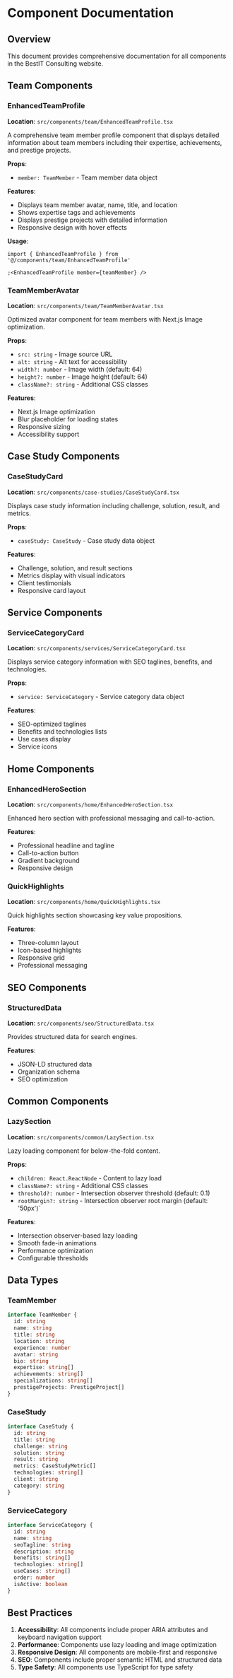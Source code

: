 # Component Documentation

## Overview

This document provides comprehensive documentation for all components in the BestIT Consulting
website.

## Team Components

### EnhancedTeamProfile

**Location**: `src/components/team/EnhancedTeamProfile.tsx`

A comprehensive team member profile component that displays detailed information about team members
including their expertise, achievements, and prestige projects.

**Props**:

- `member: TeamMember` - Team member data object

**Features**:

- Displays team member avatar, name, title, and location
- Shows expertise tags and achievements
- Displays prestige projects with detailed information
- Responsive design with hover effects

**Usage**:

```tsx
import { EnhancedTeamProfile } from '@/components/team/EnhancedTeamProfile'

;<EnhancedTeamProfile member={teamMember} />
```

### TeamMemberAvatar

**Location**: `src/components/team/TeamMemberAvatar.tsx`

Optimized avatar component for team members with Next.js Image optimization.

**Props**:

- `src: string` - Image source URL
- `alt: string` - Alt text for accessibility
- `width?: number` - Image width (default: 64)
- `height?: number` - Image height (default: 64)
- `className?: string` - Additional CSS classes

**Features**:

- Next.js Image optimization
- Blur placeholder for loading states
- Responsive sizing
- Accessibility support

## Case Study Components

### CaseStudyCard

**Location**: `src/components/case-studies/CaseStudyCard.tsx`

Displays case study information including challenge, solution, result, and metrics.

**Props**:

- `caseStudy: CaseStudy` - Case study data object

**Features**:

- Challenge, solution, and result sections
- Metrics display with visual indicators
- Client testimonials
- Responsive card layout

## Service Components

### ServiceCategoryCard

**Location**: `src/components/services/ServiceCategoryCard.tsx`

Displays service category information with SEO taglines, benefits, and technologies.

**Props**:

- `service: ServiceCategory` - Service category data object

**Features**:

- SEO-optimized taglines
- Benefits and technologies lists
- Use cases display
- Service icons

## Home Components

### EnhancedHeroSection

**Location**: `src/components/home/EnhancedHeroSection.tsx`

Enhanced hero section with professional messaging and call-to-action.

**Features**:

- Professional headline and tagline
- Call-to-action button
- Gradient background
- Responsive design

### QuickHighlights

**Location**: `src/components/home/QuickHighlights.tsx`

Quick highlights section showcasing key value propositions.

**Features**:

- Three-column layout
- Icon-based highlights
- Responsive grid
- Professional messaging

## SEO Components

### StructuredData

**Location**: `src/components/seo/StructuredData.tsx`

Provides structured data for search engines.

**Features**:

- JSON-LD structured data
- Organization schema
- SEO optimization

## Common Components

### LazySection

**Location**: `src/components/common/LazySection.tsx`

Lazy loading component for below-the-fold content.

**Props**:

- `children: React.ReactNode` - Content to lazy load
- `className?: string` - Additional CSS classes
- `threshold?: number` - Intersection observer threshold (default: 0.1)
- `rootMargin?: string` - Intersection observer root margin (default: '50px')`

**Features**:

- Intersection observer-based lazy loading
- Smooth fade-in animations
- Performance optimization
- Configurable thresholds

## Data Types

### TeamMember

```typescript
interface TeamMember {
  id: string
  name: string
  title: string
  location: string
  experience: number
  avatar: string
  bio: string
  expertise: string[]
  achievements: string[]
  specializations: string[]
  prestigeProjects: PrestigeProject[]
}
```

### CaseStudy

```typescript
interface CaseStudy {
  id: string
  title: string
  challenge: string
  solution: string
  result: string
  metrics: CaseStudyMetric[]
  technologies: string[]
  client: string
  category: string
}
```

### ServiceCategory

```typescript
interface ServiceCategory {
  id: string
  name: string
  seoTagline: string
  description: string
  benefits: string[]
  technologies: string[]
  useCases: string[]
  order: number
  isActive: boolean
}
```

## Best Practices

1. **Accessibility**: All components include proper ARIA attributes and keyboard navigation support
2. **Performance**: Components use lazy loading and image optimization
3. **Responsive Design**: All components are mobile-first and responsive
4. **SEO**: Components include proper semantic HTML and structured data
5. **Type Safety**: All components use TypeScript for type safety

